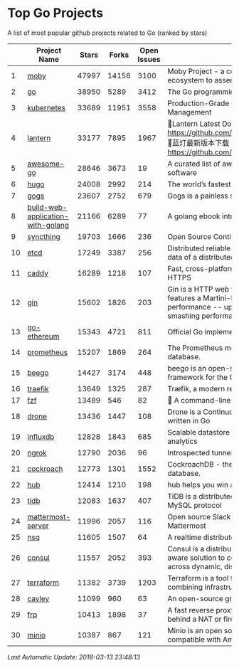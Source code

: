 # Top Go Projects
A list of most popular github projects related to Go (ranked by stars)

|    | Project Name | Stars | Forks | Open Issues | Description |
| -- | ------------ | ----- | ----- | ----------- | ----------- |
| 1 | [moby](https://github.com/moby/moby) | 47997 | 14156 | 3100 | Moby Project - a collaborative project for the container ecosystem to assemble container-based systems |
| 2 | [go](https://github.com/golang/go) | 38950 | 5289 | 3412 | The Go programming language |
| 3 | [kubernetes](https://github.com/kubernetes/kubernetes) | 33689 | 11951 | 3558 | Production-Grade Container Scheduling and Management |
| 4 | [lantern](https://github.com/getlantern/lantern) | 33177 | 7895 | 1967 | 🔴Lantern Latest Download https://github.com/getlantern/lantern/releases/tag/latest 🔴蓝灯最新版本下载 https://github.com/getlantern/forum/issues/833 🔴  |
| 5 | [awesome-go](https://github.com/avelino/awesome-go) | 28646 | 3673 | 19 | A curated list of awesome Go frameworks, libraries and software |
| 6 | [hugo](https://github.com/gohugoio/hugo) | 24008 | 2992 | 214 | The world’s fastest framework for building websites. |
| 7 | [gogs](https://github.com/gogits/gogs) | 23607 | 2752 | 679 | Gogs is a painless self-hosted Git service. |
| 8 | [build-web-application-with-golang](https://github.com/astaxie/build-web-application-with-golang) | 21166 | 6289 | 77 | A golang ebook intro how to build a web with golang |
| 9 | [syncthing](https://github.com/syncthing/syncthing) | 19703 | 1666 | 236 | Open Source Continuous File Synchronization |
| 10 | [etcd](https://github.com/coreos/etcd) | 17249 | 3387 | 256 | Distributed reliable key-value store for the most critical data of a distributed system |
| 11 | [caddy](https://github.com/mholt/caddy) | 16289 | 1218 | 107 | Fast, cross-platform HTTP/2 web server with automatic HTTPS |
| 12 | [gin](https://github.com/gin-gonic/gin) | 15602 | 1826 | 203 | Gin is a HTTP web framework written in Go (Golang). It features a Martini-like API with much better performance -- up to 40 times faster. If you need smashing performance, get yourself some Gin. |
| 13 | [go-ethereum](https://github.com/ethereum/go-ethereum) | 15343 | 4721 | 811 | Official Go implementation of the Ethereum protocol |
| 14 | [prometheus](https://github.com/prometheus/prometheus) | 15207 | 1869 | 264 | The Prometheus monitoring system and time series database. |
| 15 | [beego](https://github.com/astaxie/beego) | 14427 | 3174 | 448 | beego is an open-source, high-performance web framework for the Go programming language. |
| 16 | [traefik](https://github.com/containous/traefik) | 13649 | 1325 | 287 | Træfik, a modern reverse proxy |
| 17 | [fzf](https://github.com/junegunn/fzf) | 13489 | 546 | 82 | :cherry_blossom: A command-line fuzzy finder |
| 18 | [drone](https://github.com/drone/drone) | 13436 | 1447 | 108 | Drone is a Continuous Delivery platform built on Docker, written in Go |
| 19 | [influxdb](https://github.com/influxdata/influxdb) | 12828 | 1843 | 685 | Scalable datastore for metrics, events, and real-time analytics |
| 20 | [ngrok](https://github.com/inconshreveable/ngrok) | 12790 | 2036 | 96 | Introspected tunnels to localhost |
| 21 | [cockroach](https://github.com/cockroachdb/cockroach) | 12773 | 1301 | 1552 | CockroachDB - the open source, cloud-native SQL database. |
| 22 | [hub](https://github.com/github/hub) | 12414 | 1210 | 198 | hub helps you win at git. |
| 23 | [tidb](https://github.com/pingcap/tidb) | 12083 | 1637 | 407 | TiDB is a distributed HTAP database compatible with the MySQL protocol  |
| 24 | [mattermost-server](https://github.com/mattermost/mattermost-server) | 11996 | 2057 | 116 | Open source Slack-alternative in Golang and React - Mattermost |
| 25 | [nsq](https://github.com/nsqio/nsq) | 11605 | 1507 | 64 | A realtime distributed messaging platform |
| 26 | [consul](https://github.com/hashicorp/consul) | 11557 | 2052 | 393 | Consul is a distributed, highly available, and data center aware solution to connect and configure applications across dynamic, distributed infrastructure. |
| 27 | [terraform](https://github.com/hashicorp/terraform) | 11382 | 3739 | 1203 | Terraform is a tool for building, changing, and combining infrastructure safely and efficiently. |
| 28 | [cayley](https://github.com/cayleygraph/cayley) | 11099 | 960 | 63 | An open-source graph database |
| 29 | [frp](https://github.com/fatedier/frp) | 10413 | 1898 | 37 | A fast reverse proxy to help you expose a local server behind a NAT or firewall to the internet. |
| 30 | [minio](https://github.com/minio/minio) | 10387 | 867 | 121 | Minio is an open source object storage server compatible with Amazon S3 APIs |

*Last Automatic Update: 2018-03-13 23:48:13*